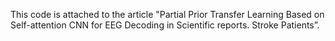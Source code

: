 This code is attached to the article "Partial Prior Transfer Learning Based on Self-attention CNN for EEG Decoding in Scientific reports. Stroke Patients”.
